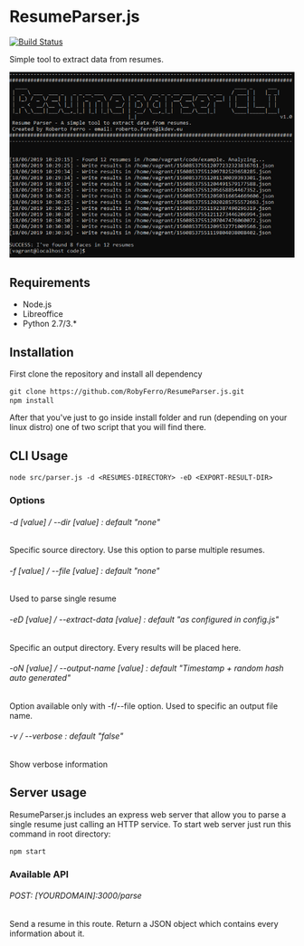 # ResumeParser.js
[![Build Status](https://travis-ci.org/RobyFerro/ResumeParser.js.svg?branch=master)](https://travis-ci.org/RobyFerro/ResumeParser.js)

Simple tool to extract data from resumes.

![ResumeParser.js](screenshot.png) 

## Requirements
* Node.js
* Libreoffice
* Python 2.7/3.*

## Installation
First clone the repository and install all dependency
```
git clone https://github.com/RobyFerro/ResumeParser.js.git
npm install
```

After that you've just to go inside install folder and run (depending on your linux distro) one of two script that you will find there.

## CLI Usage

```
node src/parser.js -d <RESUMES-DIRECTORY> -eD <EXPORT-RESULT-DIR> 
```

### Options

###### -d [value] / --dir [value] : default "none"
Specific source directory. Use this option to parse multiple resumes.
###### -f [value] / --file [value] : default "none"
Used to parse single resume
###### -eD [value] / --extract-data [value] : default "as configured in config.js"
Specific an output directory. Every results will be placed here.
###### -oN [value] / --output-name [value] : default "Timestamp + random hash auto generated"
Option available only with -f/--file option. Used to specific an output file name.
###### -v / --verbose : default "false"
Show verbose information

## Server usage
ResumeParser.js includes an express web server that allow you to parse a single resume just calling an HTTP service.
To start web server just run this command in root directory:
```
npm start
```

### Available API
###### POST: [YOURDOMAIN]:3000/parse
Send a resume in this route. Return a JSON object which contains every information about it.

